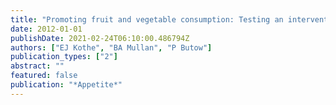 ```yaml
---
title: "Promoting fruit and vegetable consumption: Testing an intervention based on the theory of planned behaviour."
date: 2012-01-01
publishDate: 2021-02-24T06:10:00.486794Z
authors: ["EJ Kothe", "BA Mullan", "P Butow"]
publication_types: ["2"]
abstract: ""
featured: false
publication: "*Appetite*"
---
```


